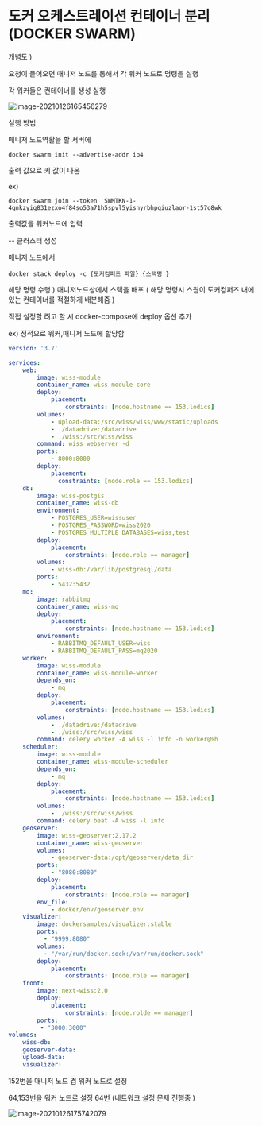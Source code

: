 
# 도커 오케스트레이션 컨테이너 분리(DOCKER SWARM)

개념도 )

요청이 들어오면 매니저 노드를 통해서 각 워커 노드로 명령을 실행 

각 워커들은 컨테이너를 생성 실행 

![image-20210126165456279](C:\Users\lodics\AppData\Roaming\Typora\typora-user-images\image-20210126165456279.png)







실행 방법 

매니저 노드역활을 할 서버에 

```N
docker swarm init --advertise-addr ip4
```

출력 값으로 키 값이 나옴 

ex) 

```
docker swarm join --token  SWMTKN-1-4qnkzyig831ezxo4f84so53a71h5spvl5yisnyrbhpqiuzlaor-1st57o8wk
```

출력값을 워커노드에  입력

-- 클러스터 생성 

매니저 노드에서

```
docker stack deploy -c {도커컴퍼즈 파일} {스택명 }
```

해당 명령 수행 ) 매니저노드상에서 스택을 배포 ( 해당 명령시 스웜이 도커컴퍼즈 내에 있는 컨테이너를  적절하게  배분해줌  )

직접 설정할 려고 할 시 docker-compose에 deploy 옵션 추가 



ex)  정적으로 워커,매니저 노드에 할당함 

```yaml
version: '3.7'

services:
    web:
        image: wiss-module
        container_name: wiss-module-core      
        deploy:
            placement:
                constraints: [node.hostname == 153.lodics]
        volumes:
            - upload-data:/src/wiss/wiss/www/static/uploads
            - ./datadrive:/datadrive
            - ./wiss:/src/wiss/wiss
        command: wiss webserver -d
        ports:
            - 8000:8000
        deploy:
            placement:
              constraints: [node.role == 153.lodics]
    db:
        image: wiss-postgis
        container_name: wiss-db
        environment: 
            - POSTGRES_USER=wissuser
            - POSTGRES_PASSWORD=wiss2020
            - POSTGRES_MULTIPLE_DATABASES=wiss,test
        deploy:
            placement:
                constraints: [node.role == manager]
        volumes:
            - wiss-db:/var/lib/postgresql/data
        ports:
            - 5432:5432
    mq:
        image: rabbitmq
        container_name: wiss-mq
        deploy:
            placement:
                constraints: [node.hostname == 153.lodics]
        environment:
            - RABBITMQ_DEFAULT_USER=wiss
            - RABBITMQ_DEFAULT_PASS=mq2020
    worker:
        image: wiss-module
        container_name: wiss-module-worker
        depends_on:
            - mq
        deploy:
            placement:
                constraints: [node.hostname == 153.lodics]
        volumes:
            - ./datadrive:/datadrive
            - ./wiss:/src/wiss/wiss
        command: celery worker -A wiss -l info -n worker@%h
    scheduler:
        image: wiss-module
        container_name: wiss-module-scheduler
        depends_on:
            - mq
        deploy:
            placement:
                constraints: [node.hostname == 153.lodics]
        volumes:
            - ./wiss:/src/wiss/wiss
        command: celery beat -A wiss -l info
    geoserver:
        image: wiss-geoserver:2.17.2
        container_name: wiss-geoserver
        volumes:
            - geoserver-data:/opt/geoserver/data_dir
        ports:
            - "8080:8080"
        deploy:
            placement:
                constraints: [node.role == manager]
        env_file:
            - docker/env/geoserver.env
    visualizer:
        image: dockersamples/visualizer:stable
        ports:
          - "9999:8080"
        volumes:
          - "/var/run/docker.sock:/var/run/docker.sock"
        deploy:
            placement:
                constraints: [node.role == manager]
    front:
        image: next-wiss:2.0
        deploy:
            placement:
                constraints: [node.rolde == manager]
        ports:
         - "3000:3000"
volumes:
    wiss-db:
    geoserver-data:
    upload-data:
    visualizer:

```



152번을 매니저 노드 겸 워커 노드로 설정

64,153번을 워커 노드로 설정 64번 (네트워크 설정 문제 진행중 )





![image-20210126175742079](C:\Users\lodics\AppData\Roaming\Typora\typora-user-images\image-20210126175742079.png)
